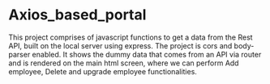 # Axios_based_portal
This project comprises of javascript functions to get a data from the Rest API, built on the local server using  express.
The project is cors and body-parser enabled.
It shows the dummy data that comes from an API via router and is rendered on the main html screen, where we can perform Add employee, Delete and upgrade employee functionalities. 

